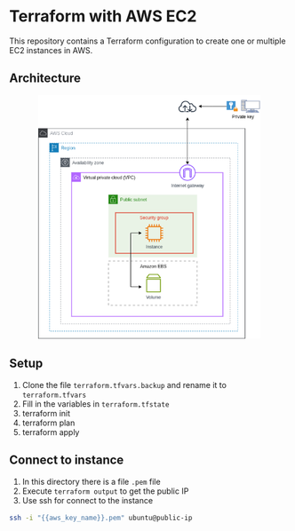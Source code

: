 # Terraform with AWS EC2

This repository contains a Terraform configuration to create one or multiple EC2 instances in AWS.

## Architecture

<p align="center">
  <img src="./img/architecture-ec2.png" width="400"></a>
</p>

## Setup
1. Clone the file ```terraform.tfvars.backup``` and rename it to ```terraform.tfvars```
2. Fill in the variables in ```terraform.tfstate```
1. terraform init
2. terraform plan
3. terraform apply

## Connect to instance

1. In this directory there is a file ``.pem`` file
2. Execute `terraform output` to get the public IP
3. Use ssh for connect to the instance
```sh
ssh -i "{{aws_key_name}}.pem" ubuntu@public-ip
```
